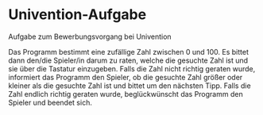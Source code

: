 # Univention-Aufgabe
Aufgabe zum Bewerbungsvorgang bei Univention

Das Programm bestimmt eine zufällige Zahl zwischen 0 und 100. Es bittet dann den/die Spieler/in darum zu raten, welche die gesuchte Zahl ist und sie über die Tastatur einzugeben. Falls die Zahl nicht richtig geraten wurde, informiert das Programm den Spieler, ob die gesuchte Zahl größer oder kleiner als die gesuchte Zahl ist und bittet um den nächsten Tipp. Falls die Zahl endlich richtig geraten wurde, beglückwünscht das Programm den Spieler und beendet sich.

